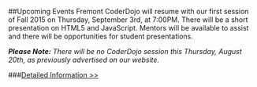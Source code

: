 ##Upcoming Events
Fremont CoderDojo will resume with our first session of Fall 2015 on Thursday, September 3rd, at 7:00PM. There will be a short presentation on HTML5 and JavaScript. Mentors will be available to assist and there will be opportunities for student presentations. 

<b><i>Please Note:</b> There will be no CoderDojo session this Thursday, August 20th, as previously advertised on our website.</i>

###[Detailed Information >>](/about)

